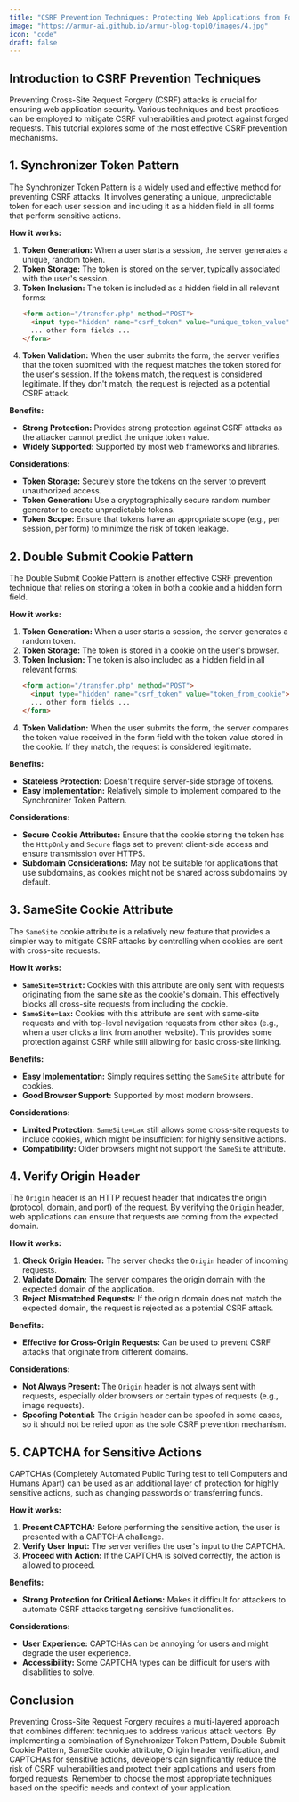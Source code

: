 ```yaml
---
title: "CSRF Prevention Techniques: Protecting Web Applications from Forged Requests"
image: "https://armur-ai.github.io/armur-blog-top10/images/4.jpg"
icon: "code"
draft: false
---
```

## Introduction to CSRF Prevention Techniques

Preventing Cross-Site Request Forgery (CSRF) attacks is crucial for ensuring web application security. Various techniques and best practices can be employed to mitigate CSRF vulnerabilities and protect against forged requests. This tutorial explores some of the most effective CSRF prevention mechanisms.

## 1. Synchronizer Token Pattern

The Synchronizer Token Pattern is a widely used and effective method for preventing CSRF attacks. It involves generating a unique, unpredictable token for each user session and including it as a hidden field in all forms that perform sensitive actions. 

**How it works:**

1. **Token Generation:** When a user starts a session, the server generates a unique, random token.
2. **Token Storage:** The token is stored on the server, typically associated with the user's session.
3. **Token Inclusion:** The token is included as a hidden field in all relevant forms:
   ```html
   <form action="/transfer.php" method="POST">
     <input type="hidden" name="csrf_token" value="unique_token_value">
     ... other form fields ...
   </form> 
   ```
4. **Token Validation:** When the user submits the form, the server verifies that the token submitted with the request matches the token stored for the user's session. If the tokens match, the request is considered legitimate. If they don't match, the request is rejected as a potential CSRF attack.


**Benefits:**

* **Strong Protection:** Provides strong protection against CSRF attacks as the attacker cannot predict the unique token value.
* **Widely Supported:** Supported by most web frameworks and libraries.

**Considerations:**

* **Token Storage:** Securely store the tokens on the server to prevent unauthorized access.
* **Token Generation:**  Use a cryptographically secure random number generator to create unpredictable tokens.
* **Token Scope:** Ensure that tokens have an appropriate scope (e.g., per session, per form) to minimize the risk of token leakage.

## 2. Double Submit Cookie Pattern

The Double Submit Cookie Pattern is another effective CSRF prevention technique that relies on storing a token in both a cookie and a hidden form field.

**How it works:**

1. **Token Generation:** When a user starts a session, the server generates a random token.
2. **Token Storage:** The token is stored in a cookie on the user's browser.
3. **Token Inclusion:** The token is also included as a hidden field in all relevant forms:
   ```html
   <form action="/transfer.php" method="POST">
     <input type="hidden" name="csrf_token" value="token_from_cookie">
     ... other form fields ...
   </form> 
   ```
4. **Token Validation:** When the user submits the form, the server compares the token value received in the form field with the token value stored in the cookie. If they match, the request is considered legitimate.

**Benefits:**

* **Stateless Protection:** Doesn't require server-side storage of tokens.
* **Easy Implementation:**  Relatively simple to implement compared to the Synchronizer Token Pattern.

**Considerations:**

* **Secure Cookie Attributes:** Ensure that the cookie storing the token has the `HttpOnly` and `Secure` flags set to prevent client-side access and ensure transmission over HTTPS.
* **Subdomain Considerations:** May not be suitable for applications that use subdomains, as cookies might not be shared across subdomains by default.

## 3. SameSite Cookie Attribute

The `SameSite` cookie attribute is a relatively new feature that provides a simpler way to mitigate CSRF attacks by controlling when cookies are sent with cross-site requests. 

**How it works:**

* **`SameSite=Strict`:** Cookies with this attribute are only sent with requests originating from the same site as the cookie's domain. This effectively blocks all cross-site requests from including the cookie.
* **`SameSite=Lax`:** Cookies with this attribute are sent with same-site requests and with top-level navigation requests from other sites (e.g., when a user clicks a link from another website). This provides some protection against CSRF while still allowing for basic cross-site linking.

**Benefits:**

* **Easy Implementation:**  Simply requires setting the `SameSite` attribute for cookies.
* **Good Browser Support:** Supported by most modern browsers.

**Considerations:**

* **Limited Protection:**  `SameSite=Lax` still allows some cross-site requests to include cookies, which might be insufficient for highly sensitive actions.
* **Compatibility:** Older browsers might not support the `SameSite` attribute.

## 4. Verify Origin Header

The `Origin` header is an HTTP request header that indicates the origin (protocol, domain, and port) of the request.  By verifying the `Origin` header, web applications can ensure that requests are coming from the expected domain.

**How it works:**

1. **Check Origin Header:** The server checks the `Origin` header of incoming requests.
2. **Validate Domain:** The server compares the origin domain with the expected domain of the application.
3. **Reject Mismatched Requests:** If the origin domain does not match the expected domain, the request is rejected as a potential CSRF attack.

**Benefits:**

* **Effective for Cross-Origin Requests:** Can be used to prevent CSRF attacks that originate from different domains.

**Considerations:**

* **Not Always Present:** The `Origin` header is not always sent with requests, especially older browsers or certain types of requests (e.g., image requests).
* **Spoofing Potential:**  The `Origin` header can be spoofed in some cases, so it should not be relied upon as the sole CSRF prevention mechanism.

## 5. CAPTCHA for Sensitive Actions

CAPTCHAs (Completely Automated Public Turing test to tell Computers and Humans Apart) can be used as an additional layer of protection for highly sensitive actions, such as changing passwords or transferring funds.

**How it works:**

1. **Present CAPTCHA:** Before performing the sensitive action, the user is presented with a CAPTCHA challenge.
2. **Verify User Input:** The server verifies the user's input to the CAPTCHA.
3. **Proceed with Action:** If the CAPTCHA is solved correctly, the action is allowed to proceed.

**Benefits:**

* **Strong Protection for Critical Actions:**  Makes it difficult for attackers to automate CSRF attacks targeting sensitive functionalities.

**Considerations:**

* **User Experience:** CAPTCHAs can be annoying for users and might degrade the user experience.
* **Accessibility:**  Some CAPTCHA types can be difficult for users with disabilities to solve.

## Conclusion

Preventing Cross-Site Request Forgery requires a multi-layered approach that combines different techniques to address various attack vectors. By implementing a combination of Synchronizer Token Pattern, Double Submit Cookie Pattern, SameSite cookie attribute, Origin header verification, and CAPTCHAs for sensitive actions, developers can significantly reduce the risk of CSRF vulnerabilities and protect their applications and users from forged requests. Remember to choose the most appropriate techniques based on the specific needs and context of your application.